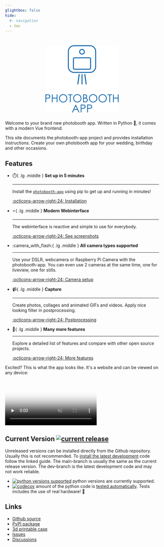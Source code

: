 ```yaml
---
glightbox: false
hide:
  #- navigation
  - toc
---
```

<h1 align="center"><img src="assets/logo-text-blue-transparent.png" alt="photobooth app logo" /></h1>

Welcome to your brand new photobooth app.
Written in Python 🐍, it comes with a modern Vue frontend.

This site documents the photobooth-app project and provides installation instructions.
Create your own photobooth app for your wedding, birthday and other occasions.

## Features

<div class="grid cards" markdown>

- :stopwatch:{ .lg .middle } __Set up in 5 minutes__

    ---

    Install the [`photobooth-app`](https://pypi.org/project/photobooth-app/) using pip to get up
    and running in minutes!

    [:octicons-arrow-right-24: Installation](./setup/installation.md)

- :star:{ .lg .middle } __Modern Webinterface__

    ---

    The webinterface is reactive and simple to use for everybody.

    [:octicons-arrow-right-24: See screenshots](./screenshots.md)

- :camera_with_flash:{ .lg .middle } __All camera types supported__

    ---

    Use your DSLR, webcamera or Raspberry Pi Camera with the photobooth-app. You can even use 2 cameras at the same time, one for liveview, one for stills.

    [:octicons-arrow-right-24: Camera setup](./setup/configuration/camera_setup.md)

- :video_camera:{ .lg .middle } __Capture__

    ---

    Create photos, collages and animated GIFs and videos. Apply nice looking filter in postprocessing.

    [:octicons-arrow-right-24: Postprocessing](./setup/configuration/mediaprocessing.md)

- :stars:{ .lg .middle } __Many more features__

    ---

    Explore a detailed list of features and compare with other open source projects.

    [:octicons-arrow-right-24: More features](./features.md)

</div>

Excited? This is what the app looks like. It's a website and can be viewed on any device:

<video controls loop muted preload="none" poster="./assets/photobooth-app-demo-poster.webp">
  <source src="./assets/photobooth-app-demo.mp4" type="video/mp4" />
</video>

## Current Version [![current release](https://img.shields.io/pypi/v/photobooth-app)](https://pypi.org/project/photobooth-app/)

Unreleased versions can be installed directly from the Github repository. Usually this is not recommended.
To [install the latest development](./setup/update.md#update-to-development-versions) code follow the linked guide.
The main-branch is usually the same as the current release version.
The dev-branch is the latest development code and may not work reliable.

- [![python versions supported](https://img.shields.io/pypi/pyversions/photobooth-app)](https://pypi.org/project/photobooth-app/) python versions are currently supported.
- [![codecov](https://codecov.io/gh/photobooth-app/photobooth-app/branch/main/graph/badge.svg?token=SBB5DGX17V)](https://codecov.io/gh/photobooth-app/photobooth-app) amount of the python code is [tested automatically](https://github.com/photobooth-app/photobooth-app/actions/workflows/pytests.yml). Tests includes the use of real hardware! 🎉

## Links

- [Github source](https://github.com/photobooth-app/photobooth-app/)
- [PyPI package](https://pypi.org/project/photobooth-app/)
- [3d printable case](https://github.com/photobooth-app/photobooth-3d/)
- [Issues](https://github.com/photobooth-app/photobooth-app/issues)
- [Discussions](https://github.com/photobooth-app/photobooth-app/discussions)
